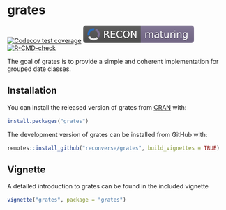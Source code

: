 
<!-- README.md is generated from README.Rmd. Please edit that file -->

# grates

<!-- badges: start -->

[![Codecov test
coverage](https://codecov.io/gh/reconverse/grates/branch/main/graph/badge.svg)](https://app.codecov.io/gh/reconverse/grates?branch=main)
[![](https://raw.githubusercontent.com/reconverse/reconverse.github.io/master/images/badge-maturing.svg)](https://www.reconverse.org/lifecycle.html#maturing)
[![R-CMD-check](https://github.com/reconverse/grates/actions/workflows/R-CMD-check.yaml/badge.svg)](https://github.com/reconverse/grates/actions/workflows/R-CMD-check.yaml)
<!-- badges: end -->

The goal of grates is to provide a simple and coherent implementation
for grouped date classes.

## Installation

You can install the released version of grates from
[CRAN](https://cran.r-project.org/) with:

``` r
install.packages("grates")
```

<div class="pkgdown-devel">

The development version of grates can be installed from GitHub with:

``` r
remotes::install_github("reconverse/grates", build_vignettes = TRUE)
```

</div>

## Vignette

A detailed introduction to grates can be found in the included vignette

``` r
vignette("grates", package = "grates")
```
